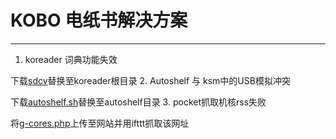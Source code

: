 KOBO 电纸书解决方案
===

---
1. koreader 词典功能失效

下载[sdcv](sdcv)替换至koreader根目录
2. Autoshelf 与 ksm中的USB模拟冲突

下载[autoshelf.sh](autoshelf.sh)替换至autoshelf目录
3. pocket抓取机核rss失败

将[g-cores.php](g-cores.php)上传至网站并用ifttt抓取该网址